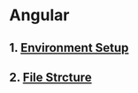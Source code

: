 # Angular
## 1. [Environment Setup](https://github.com/bonjourbonobo/Angular-Notes/blob/master/1.%20Environment%20Setup.md)
## 2. [File Strcture](https://github.com/bonjourbonobo/Angular-Notes/blob/master/2.%20File%20Strcture.md)
